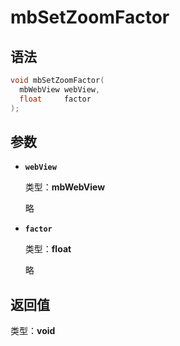 # mbSetZoomFactor

## 语法

``` cpp
void mbSetZoomFactor(
  mbWebView webView,
  float     factor
);
```

## 参数

- **`webView`**

  类型：**mbWebView**

  略

- **`factor`**

  类型：**float**

  略

## 返回值

类型：**void**
